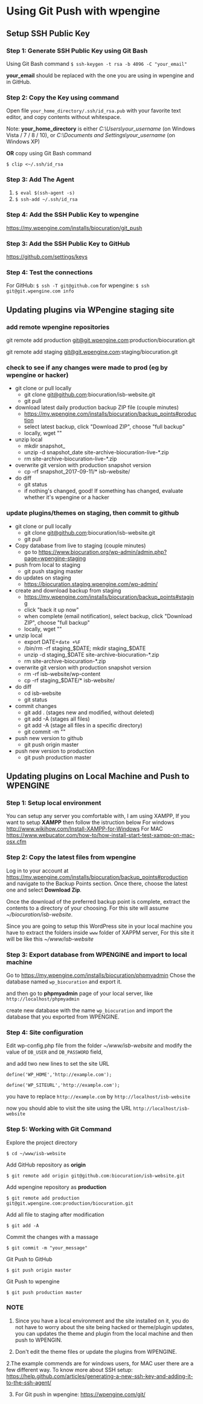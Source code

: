# Using Git Push with wpengine


## Setup SSH Public Key

### Step 1: Generate SSH Public Key using Git Bash
Using Git Bash command
`$ ssh-keygen -t rsa -b 4096 -C "your_email"`

**your_email** should be replaced with the one you are using in wpengine and in GitHub.


### Step 2: Copy the Key using command

Open file `your_home_directory/.ssh/id_rsa.pub` with your favorite text editor, and copy contents without whitespace.

Note: **your_home_directory** is either *C:\Users\your_username* (on Windows Vista / 7 / 8 / 10), or *C:\Documents and Settings\your_username* (on Windows XP)

**OR** copy using Git Bash command

`$ clip <~/.ssh/id_rsa`


### Step 3: Add The Agent
1. `$ eval $(ssh-agent -s)`
2. `$ ssh-add ~/.ssh/id_rsa`


### Step 4: Add the SSH Public Key to wpengine
https://my.wpengine.com/installs/biocuration/git_push


### Step 3: Add the SSH Public Key to GitHub
https://github.com/settings/keys


### Step 4: Test the connections
For GitHub: `$ ssh -T git@github.com` for wpengine: `$ ssh git@git.wpengine.com info`


## Updating plugins via WPengine staging site

### add remote wpengine repositories

git remote add production git@git.wpengine.com:production/biocuration.git

git remote add staging git@git.wpengine.com:staging/biocuration.git


### check to see if any changes were made to prod (eg by wpengine or hacker)

* git clone or pull locally
   - git clone git@github.com:biocuration/isb-website.git
   - git pull
* download latest daily production backup ZIP file (couple minutes)
   - https://my.wpengine.com/installs/biocuration/backup_points#production
   - select latest backup, click "Download ZIP", choose "full backup"
   - locally, wget "<URL>"
* unzip local 
   - mkdir snapshot_<date>
   - unzip -d snapshot_date site-archive-biocuration-live-*.zip
   - rm site-archive-biocuration-live-*.zip
* overwrite git version with production snapshot version 
   - cp -rf snapshot_2017-09-11/* isb-website/
* do diff
   - git status
   - if nothing's changed, good!  If something has changed, evaluate whether it's wpengine or a hacker

### update plugins/themes on staging, then commit to github

* git clone or pull locally
   - git clone git@github.com:biocuration/isb-website.git
   - git pull
* Copy database from live to staging (couple minutes)
   - go to https://www.biocuration.org/wp-admin/admin.php?page=wpengine-staging
* push from local to staging
   - git push staging master
* do updates on staging
   - https://biocuration.staging.wpengine.com/wp-admin/
* create and download backup from staging
   - https://my.wpengine.com/installs/biocuration/backup_points#staging
   - click "back it up now"
   - when complete (email notification), select backup, click "Download ZIP", choose "full backup"
   - locally, wget "<URL>"
* unzip local 
   - export DATE=`date +%F`
   - /bin/rm -rf staging_$DATE; mkdir staging_$DATE
   - unzip -d staging_$DATE site-archive-biocuration-*.zip
   - rm site-archive-biocuration-*.zip
* overwrite git version with production snapshot version 
   - rm -rf isb-website/wp-content
   - cp -rf staging_$DATE/* isb-website/
* do diff
   - cd isb-website
   - git status
* commit changes
   - git add . (stages new and modified, without deleted)
   - git add -A (stages all files)
   - git add -A <path> (stage all files in a specific directory)
   - git commit -m "<comment>"
* push new version to github
   - git push origin master
* push new version to production
   - git push production master



## Updating plugins on Local Machine and Push to WPENGINE

### Step 1: Setup local environment
You can setup any server you comfortable with, I am using XAMPP, If you want to setup **XAMPP** then follow the istruction below
For windows http://www.wikihow.com/Install-XAMPP-for-Windows
For MAC https://www.webucator.com/how-to/how-install-start-test-xampp-on-mac-osx.cfm

### Step 2: Copy the latest files from wpengine
Log in to your account at https://my.wpengine.com/installs/biocuration/backup_points#production and navigate to the Backup Points section. Once there, choose the latest one and select **Download Zip**.

Once the download of the preferred backup point is complete, extract the contents to a directory of your choosing. For this site will assume *~/biocuration/isb-website*.


Since you are going to setup this WordPress site in your local machine you have to extract the folders inside `www` folder of XAPPM server, For this site it will be like this *~/www/isb-website*


### Step 3: Export database from WPENGINE and import to local machine
Go to 
https://my.wpengine.com/installs/biocuration/phpmyadmin
Chose the database named `wp_biocuration` and export it.

and then go to **phpmyadmin** page of your local server, like `http://localhost/phpmyadmin`

create new database with the name `wp_biocuration` and import the database that you exported from WPENGINE.


### Step 4: Site configuration
Edit wp-config.php file from the folder *~/www/isb-website* and modify the value of `DB_USER` and `DB_PASSWORD` field,

and add two new lines to set the site URL 

`define('WP_HOME','http://example.com');`

`define('WP_SITEURL','http://example.com');`

you have to replace `http://example.com` by `http://localhost/isb-website`

now you should able to visit the site using the URL `http://localhost/isb-website`

### Step 5: Working with Git Command
Explore the project directory

`$ cd ~/www/isb-website` 


Add GitHub repository as **origin**

`$ git remote add origin git@github.com:biocuration/isb-website.git`


Add wpengine repository as **production**

`$ git remote add production git@git.wpengine.com:production/biocuration.git`


Add all file to staging after modification

`$ git add -A`


Commit the changes with a massage

`$ git commit -m "your_message"`


Git Push to GitHub

`$ git push origin master`


Git Push to wpengine

`$ git push production master`



### NOTE

1. Since you have a local environment and the site installed on it, you do not have to worry about the site being hacked or theme/plugin updates, you can updates the theme and plugin from the local machine and then push to WPENGIN.

2. Don't edit the theme files or update the plugins from WPENGINE.

2.The example commends are for windows users, for MAC user there are a few different way.
To know more about SSH setup: https://help.github.com/articles/generating-a-new-ssh-key-and-adding-it-to-the-ssh-agent/

3. For Git push in wpengine: https://wpengine.com/git/
